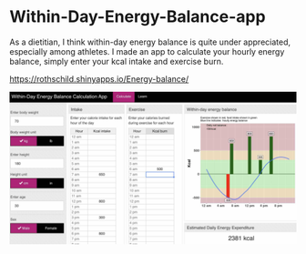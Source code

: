 # Within-Day-Energy-Balance-app

As a dietitian, I think within-day energy balance is quite under appreciated, especially among athletes. I made an app to calculate your hourly energy balance, simply enter your kcal intake and exercise burn.

https://rothschild.shinyapps.io/Energy-balance/ 


<img src= https://github.com/Jeffrothschild/Within-Day-Energy-Balance-app/blob/master/WDEB%20app%20picture.jpg />

